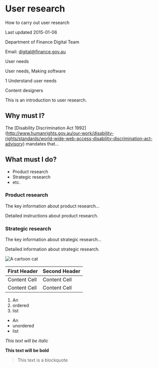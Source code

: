 <!-- PAGE METADATA -->

<!-- Page title: -->
# User research
<!-- Subtitle: -->
How to carry out user research
<!-- Update date: -->
Last updated 2015-01-06
<!-- Contact for article: -->
Department of Finance Digital Team
<!-- Email address for contact: -->
Email: [digital@finance.gov.au](digital@finance.gov.au)
<!-- Predominate topic, for sitemap: -->
User needs
<!-- Related topics -->
User needs, Making software
<!-- Digital Service Standard Criteria tags: -->
1 Understand user needs
<!-- Digital Service Standard Role tags: -->
Content designers

<!-- ARTICLE CONTENT-->

<!-- Introductory text: -->
This is an introduction to user research.
## Why must I?
<!-- Explain policy mandate, including link to authoritative sources: -->
The [Disability Discrimination Act 1992] (http://www.humanrights.gov.au/our-work/disability-rights/standards/world-wide-web-access-disability-discrimination-act-advisory) mandates that...

<!-- CHECKLIST OR EQUIVALENT -->

## What must I do?
<!-- The checklist will be generated from the subheadings in the page body. If a checklist is not appopriate then note the details here: -->
* Product research
* Strategic research
* etc.

<!-- Checklist item 1: -->
### Product research
<!-- High-level summary text: -->
The key information about product research...
<!-- Provie detailed instructions. -->
Detailed instructions about product research.

<!-- Checklist item 2: -->
### Strategic research
<!-- High-level summary text: -->
The key information about strategic research...
<!-- Provie detailed instructions. -->
Detailed information about strategic research.

<!-- OTHER CODE -->
<!-- if required use the following code -->

<!-- Images - upload the image to the repository first in the same directroy as this file -->
![A cartoon cat](https://cloud.githubusercontent.com/assets/8924440/5623815/56fa4b16-95ae-11e4-9c93-7808941d831c.jpg)

<!-- Tables -->
First Header  | Second Header
------------- | -------------
Content Cell  | Content Cell
Content Cell  | Content Cell

<!-- Ordered list-->
1. An
2. ordered
3. list

<!-- Unordered list -->
* An
* unordered
* list

<!-- Formatting -->
*This text will be italic*

**This text will be bold**

> This text is a blockquote
